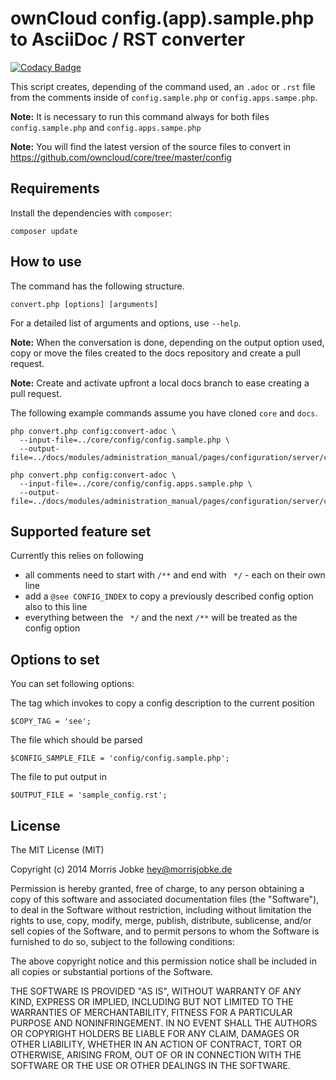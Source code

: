 # ownCloud config.(app).sample.php to AsciiDoc / RST converter

[![Codacy Badge](https://api.codacy.com/project/badge/Grade/c5e375e4b4af47238dcb8fc234960da4)](https://www.codacy.com/app/settermjd/ownCloud-config-converter?utm_source=github.com&amp;utm_medium=referral&amp;utm_content=settermjd/ownCloud-config-converter&amp;utm_campaign=Badge_Grade)

This script creates, depending of the command used, an `.adoc` or `.rst` file from the comments inside of
`config.sample.php` or `config.apps.sampe.php`.

**Note:** It is necessary to run this command always for both files `config.sample.php` and `config.apps.sampe.php`

**Note:** You will find the latest version of the source files to convert in https://github.com/owncloud/core/tree/master/config 

## Requirements

Install the dependencies with `composer`:

	composer update

## How to use

The command has the following structure.

```
convert.php [options] [arguments]
```

For a detailed list of arguments and options, use `--help`.

**Note:** When the conversation is done, depending on the output option used,
copy or move the files created to the docs repository and create a pull request.

**Note:** Create and activate upfront a local docs branch to ease creating a pull request.

The following example commands assume you have cloned `core` and `docs`.

```
php convert.php config:convert-adoc \
  --input-file=../core/config/config.sample.php \
  --output-file=../docs/modules/administration_manual/pages/configuration/server/config_sample_php_parameters.adoc

php convert.php config:convert-adoc \
  --input-file=../core/config/config.apps.sample.php \
  --output-file=../docs/modules/administration_manual/pages/configuration/server/config_apps_sample_php_parameters.adoc
```

## Supported feature set

Currently this relies on following

 * all comments need to start with `/**` and end with ` */` - each on their own line
 * add a `@see CONFIG_INDEX` to copy a previously described config option also to this line
 * everything between the ` */` and the next `/**` will be treated as the config option

## Options to set

You can set following options:

The tag which invokes to copy a config description to the current position

	$COPY_TAG = 'see';

The file which should be parsed

	$CONFIG_SAMPLE_FILE = 'config/config.sample.php';

The file to put output in

	$OUTPUT_FILE = 'sample_config.rst';

## License

The MIT License (MIT)

Copyright (c) 2014 Morris Jobke <hey@morrisjobke.de>

Permission is hereby granted, free of charge, to any person obtaining a copy
of this software and associated documentation files (the "Software"), to deal
in the Software without restriction, including without limitation the rights
to use, copy, modify, merge, publish, distribute, sublicense, and/or sell
copies of the Software, and to permit persons to whom the Software is
furnished to do so, subject to the following conditions:

The above copyright notice and this permission notice shall be included in all
copies or substantial portions of the Software.

THE SOFTWARE IS PROVIDED "AS IS", WITHOUT WARRANTY OF ANY KIND, EXPRESS OR
IMPLIED, INCLUDING BUT NOT LIMITED TO THE WARRANTIES OF MERCHANTABILITY,
FITNESS FOR A PARTICULAR PURPOSE AND NONINFRINGEMENT. IN NO EVENT SHALL THE
AUTHORS OR COPYRIGHT HOLDERS BE LIABLE FOR ANY CLAIM, DAMAGES OR OTHER
LIABILITY, WHETHER IN AN ACTION OF CONTRACT, TORT OR OTHERWISE, ARISING FROM,
OUT OF OR IN CONNECTION WITH THE SOFTWARE OR THE USE OR OTHER DEALINGS IN THE
SOFTWARE.
